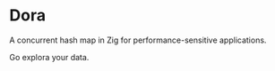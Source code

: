 # Dora

A concurrent hash map in Zig for performance-sensitive applications.

Go explora your data.
